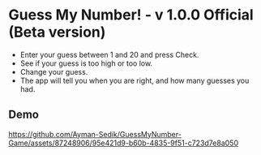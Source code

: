 # Guess My Number! - v 1.0.0 Official (Beta version)
- Enter your guess between 1 and 20 and press Check.
- See if your guess is too high or too low.
- Change your guess.
- The app will tell you when you are right, and how many guesses you had.

## Demo
https://github.com/Ayman-Sedik/GuessMyNumber-Game/assets/87248906/95e421d9-b60b-4835-9f51-c723d7e8a050


